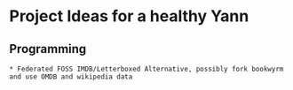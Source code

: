 # Project Ideas for a healthy Yann
## Programming
    * Federated FOSS IMDB/Letterboxed Alternative, possibly fork bookwyrm and use OMDB and wikipedia data